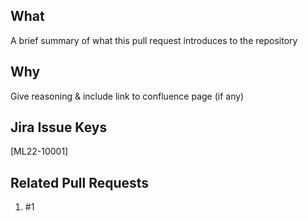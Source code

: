 ## What
A brief summary of what this pull request introduces to the repository

## Why
Give reasoning & include link to confluence page (if any)

## Jira Issue Keys
[ML22-10001]

## Related Pull Requests
1. #1

